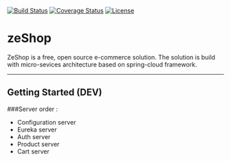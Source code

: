 [![Build Status](https://travis-ci.org/Zomzog/zeShop.svg?branch=master)](https://travis-ci.org/Zomzog/zeShop)
[![Coverage Status](https://coveralls.io/repos/github/Zomzog/zeShop/badge.svg?branch=master)](https://coveralls.io/github/Zomzog/zeShop?branch=master)
[![License](https://img.shields.io/badge/License-GPL--3.0-blue.svg)](https://github.com/Zomzog/zeShop/blob/master/LICENSE)

zeShop
===================
ZeShop is a free, open source e-commerce solution. 
The solution is build with micro-sevices architecture based on spring-cloud framework.

----------


Getting Started (DEV)
-------------
###Server order :

- Configuration server
- Eureka server
- Auth server
- Product server
- Cart server